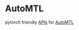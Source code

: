 # AutoMTL

pytorch friendly [APIs](https://github.com/suikac/AutoMTL) for [AutoMTL](https://arxiv.org/abs/2110.13076)

## 
